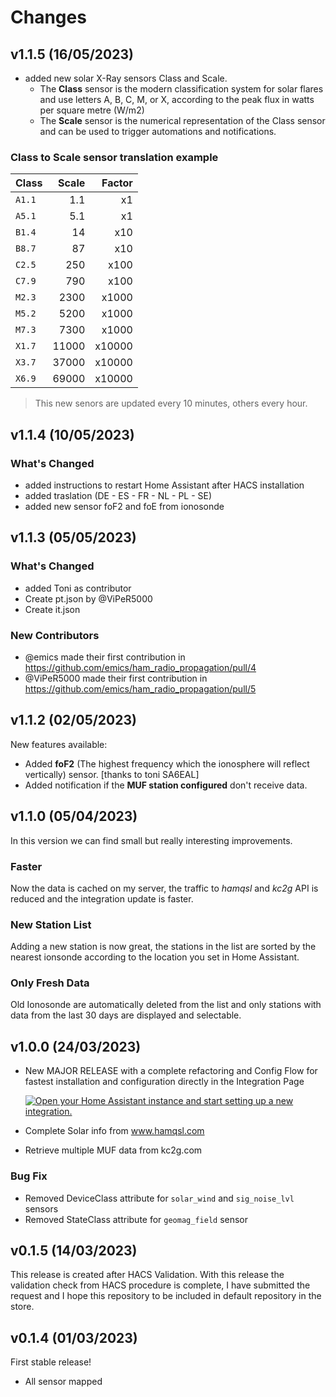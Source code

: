 # Changes

## v1.1.5 (16/05/2023)
* added new solar X-Ray sensors Class and Scale.
   * The **Class** sensor is the modern classification system for solar flares and use letters A, B, C, M, or X, according to the peak flux in watts per square metre (W/m2)
   * The **Scale** sensor is the numerical representation of the Class sensor and can be used to trigger automations and notifications.

### Class to Scale sensor translation example
| Class | Scale | Factor |
|---|---:|---:|
| `A1.1` | 1.1 | x1 |
| `A5.1` | 5.1 | x1 |
| `B1.4` | 14 | x10 |
| `B8.7` | 87 | x10 |
| `C2.5` | 250 | x100 |
| `C7.9` | 790 | x100 |
| `M2.3` | 2300 | x1000 |
| `M5.2` | 5200 | x1000 |
| `M7.3` | 7300 | x1000 |
| `X1.7` | 11000 | x10000 |
| `X3.7` | 37000 | x10000 |
| `X6.9` | 69000 | x10000 |

> This new senors are updated every 10 minutes, others every hour.

## v1.1.4 (10/05/2023)
### What's Changed
* added instructions to restart Home Assistant after HACS installation 
* added traslation (DE - ES - FR - NL - PL - SE)
* added new sensor foF2 and foE from ionosonde


## v1.1.3 (05/05/2023)
### What's Changed
* added Toni as contributor 
* Create pt.json by @ViPeR5000 
* Create it.json 

### New Contributors
* @emics made their first contribution in https://github.com/emics/ham_radio_propagation/pull/4
* @ViPeR5000 made their first contribution in https://github.com/emics/ham_radio_propagation/pull/5
## v1.1.2 (02/05/2023)
New features available:
* Added **foF2** (The highest frequency which the ionosphere will reflect vertically) sensor. [thanks to toni SA6EAL]
* Added notification if the **MUF station configured** don't receive data.

## v1.1.0 (05/04/2023)
In this version we can find small but really interesting improvements.

### Faster
Now the data is cached on my server, the traffic to _hamqsl_ and _kc2g_  API is reduced and the integration update is faster.
### New Station List
Adding a new station is now great, the stations in the list are sorted by the nearest ionsonde according to the location you set in Home Assistant.
### Only Fresh Data
Old Ionosonde are automatically deleted from the list and only stations with data from the last 30 days are displayed and selectable.


## v1.0.0 (24/03/2023)
* New MAJOR RELEASE with a complete refactoring and Config Flow for fastest installation and configuration directly in the Integration Page

   [![Open your Home Assistant instance and start setting up a new integration.](https://my.home-assistant.io/badges/config_flow_start.svg)](https://my.home-assistant.io/redirect/config_flow_start/?domain=ham_radio_propagation)

* Complete Solar info from www.hamqsl.com
* Retrieve multiple MUF data from kc2g.com

### Bug Fix
* Removed DeviceClass attribute for `solar_wind` and `sig_noise_lvl` sensors
* Removed StateClass attribute for `geomag_field` sensor

## v0.1.5 (14/03/2023)
This release is created after HACS Validation.
With this release the validation check from HACS procedure is complete, I have submitted the request and I hope this repository to be included in default repository in the store.

## v0.1.4 (01/03/2023)
First stable release!
* All sensor mapped
